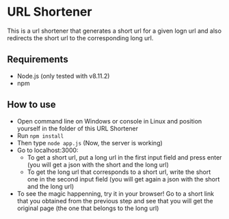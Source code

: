 # URL Shortener

This is a url shortener that generates a short url for a given logn url and also redirects the short url to the corresponding long url.

## Requirements

- Node.js (only tested with v8.11.2)
- npm

## How to use

* Open command line on Windows or console in Linux and position yourself in the folder of this URL Shortener
* Run `npm install`
* Then type `node app.js` (Now, the server is working)
* Go to localhost:3000:
  - To get a short url, put a long url in the first input field and press enter (you will get a json with the short and the long url)
  - To get the long url that corresponds to a short url, write the short one in the second input field (you will get again a json with the short and the long url)
* To see the magic happenning, try it in your browser! Go to a short link that you obtained from the previous step and see that you will get the original page (the one that belongs to the long url)
